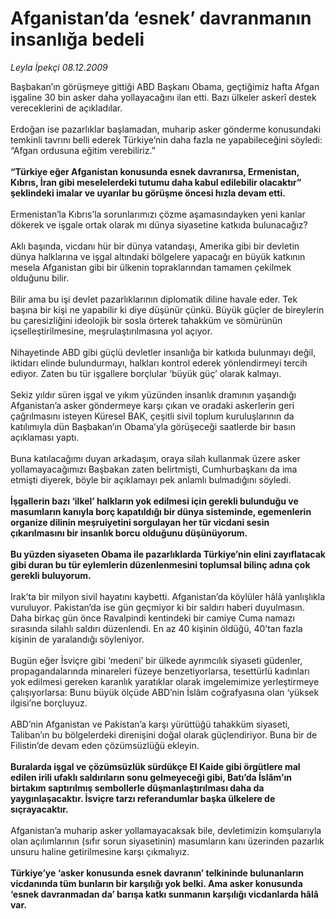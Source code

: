 # Afganistan’da ‘esnek’ davranmanın insanlığa bedeli

*Leyla İpekçi 08.12.2009*

<div class="taraf_structure_2col_1zq">
<div class="margen_n">



 <p>Başbakan’ın görüşmeye gittiği ABD Başkanı Obama, geçtiğimiz hafta Afgan işgaline 30 bin asker daha yollayacağını ilan etti. Bazı ülkeler askerî destek vereceklerini de açıkladılar. <br/><br/>Erdoğan ise pazarlıklar başlamadan, muharip asker gönderme konusundaki temkinli tavrını belli ederek Türkiye’nin daha fazla ne yapabileceğini söyledi: “Afgan ordusuna eğitim verebiliriz.”<b> <br/><br/>“Türkiye eğer Afganistan konusunda esnek davranırsa, Ermenistan, Kıbrıs, İran gibi meselelerdeki tutumu daha kabul edilebilir olacaktır” şeklindeki imalar ve uyarılar bu görüşme öncesi hızla devam etti. </b><br/><br/>Ermenistan’la Kıbrıs’la sorunlarımızı çözme aşamasındayken yeni kanlar dökerek ve işgale ortak olarak mı dünya siyasetine katkıda bulunacağız? <br/><br/>Aklı başında, vicdanı hür bir dünya vatandaşı, Amerika gibi bir devletin dünya halklarına ve işgal altındaki bölgelere yapacağı en büyük katkının mesela Afganistan gibi bir ülkenin topraklarından tamamen çekilmek olduğunu bilir. <br/><br/>Bilir ama bu işi devlet pazarlıklarının diplomatik diline havale eder. Tek başına bir kişi ne yapabilir ki diye düşünür çünkü. Büyük güçler de bireylerin bu çaresizliğini ideolojik bir sosla örterek tahakküm ve sömürünün içselleştirilmesine, meşrulaştırılmasına yol açıyor. <br/><br/>Nihayetinde ABD gibi güçlü devletler insanlığa bir katkıda bulunmayı değil, iktidarı elinde bulundurmayı, halkları kontrol ederek yönlendirmeyi tercih ediyor. Zaten bu tür işgallere borçlular ‘büyük güç’ olarak kalmayı. <br/><br/>Sekiz yıldır süren işgal ve yıkım yüzünden insanlık dramının yaşandığı Afganistan’a asker göndermeye karşı çıkan ve oradaki askerlerin geri çağrılmasını isteyen Küresel BAK, çeşitli sivil toplum kuruluşlarının da katılımıyla dün Başbakan’ın Obama’yla görüşeceği saatlerde bir basın açıklaması yaptı. <br/><br/>Buna katılacağımı duyan arkadaşım, oraya silah kullanmak üzere asker yollamayacağımızı Başbakan zaten belirtmişti, Cumhurbaşkanı da ima etmişti diyerek, böyle bir açıklamayı pek anlamlı bulmadığını söyledi.<b> <br/><br/>İşgallerin bazı ‘ilkel’ halkların yok edilmesi için gerekli bulunduğu ve masumların kanıyla borç kapatıldığı bir dünya sisteminde, egemenlerin organize dilinin meşruiyetini sorgulayan her tür vicdani sesin çıkarılmasını bir insanlık borcu olduğunu düşünüyorum. <br/><br/>Bu yüzden siyaseten Obama ile pazarlıklarda Türkiye’nin elini zayıflatacak gibi duran bu tür eylemlerin düzenlenmesini toplumsal bilinç adına çok gerekli buluyorum.</b> <br/><br/>Irak’ta bir milyon sivil hayatını kaybetti. Afganistan’da köylüler hâlâ yanlışlıkla vuruluyor. Pakistan’da ise gün geçmiyor ki bir saldırı haberi duyulmasın. Daha birkaç gün önce Ravalpindi kentindeki bir camiye Cuma namazı sırasında silahlı saldırı düzenlendi. En az 40 kişinin öldüğü, 40’tan fazla kişinin de yaralandığı söyleniyor. <br/><br/>Bugün eğer İsviçre gibi ‘medeni’ bir ülkede ayrımcılık siyaseti güdenler, propagandalarında minareleri füzeye benzetiyorlarsa, tesettürlü kadınları yok edilmesi gereken karanlık yaratıklar olarak imgelemimize yerleştirmeye çalışıyorlarsa: Bunu büyük ölçüde ABD’nin İslâm coğrafyasına olan ‘yüksek ilgisi’ne borçluyuz. <br/><br/>ABD’nin Afganistan ve Pakistan’a karşı yürüttüğü tahakküm siyaseti, Taliban’ın bu bölgelerdeki direnişini doğal olarak güçlendiriyor. Buna bir de Filistin’de devam eden çözümsüzlüğü ekleyin.<b> <br/><br/>Buralarda işgal ve çözümsüzlük sürdükçe El Kaide gibi örgütlere mal edilen irili ufaklı saldırıların sonu gelmeyeceği gibi, Batı’da İslâm’ın birtakım saptırılmış sembollerle düşmanlaştırılması daha da yaygınlaşacaktır. İsviçre tarzı referandumlar başka ülkelere de sıçrayacaktır.</b> <br/><br/>Afganistan’a muharip asker yollamayacaksak bile, devletimizin komşularıyla olan açılımlarının (sıfır sorun siyasetinin) masumların kanı üzerinden pazarlık unsuru haline getirilmesine karşı çıkmalıyız. <b><br/><br/>Türkiye’ye ‘asker konusunda esnek davranın’ telkininde bulunanların vicdanında tüm bunların bir karşılığı yok belki. Ama asker konusunda ‘esnek davranmadan da’ barışa katkı sunmanın karşılığı vicdanlarda hâlâ var.</b></p>
<br/>
<br/>
<br/>



<br/>


<div id="taraf_not">
</div>

</div>


</div>
